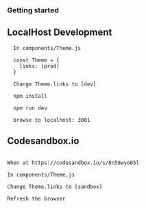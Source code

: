 ### Getting started

## LocalHost Development
```
  In components/Theme.js

  const Theme = {
    links: [prod]
  }

  Change Theme.links to [dev]

  npm install

  npm run dev

  browse to localhost: 3001
```
## Codesandbox.io

```

When at https://codesandbox.io/s/8n58wyo05l

In components/Theme.js

Change Theme.links to [sandbox]

Refresh the browser

```